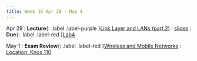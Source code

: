 ```yaml
---
title: Week 15 Apr 28 - May 4
---
```

Apr 29 
: **Lecture**{: .label .label-purple }[Link Layer and LANs (part 2)](#)
  : [slides](https://xieyaxiongfly.github.io/CSE_589_Spring_25/assets/slides/Chapter_6_s25_2.pdf)
: **Due**{: .label .label-red }[Lab4](#)

May 1
: **Exam Review**{: .label .label-red }[Wireless and Mobile Networks](#)
  : [Location: Knox 110](#)


